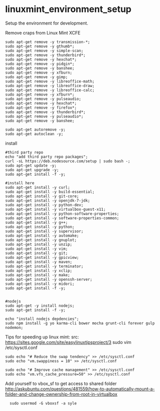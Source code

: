 linuxmint_environment_setup
===========================


Setup the environment for development.


Remove craps from Linux Mint XCFE
```
sudo apt-get remove -y transmission-*;
sudo apt-get remove -y gthumb*;
sudo apt-get remove -y simple-scan;
sudo apt-get remove -y thunderbird*;
sudo apt-get remove -y hexchat*;
sudo apt-get remove -y pidgin*;
sudo apt-get remove -y banshee;
sudo apt-get remove -y xfburn;
sudo apt-get remove -y gimp;
sudo apt-get remove -y libreoffice-math;
sudo apt-get remove -y libreoffice-draw;
sudo apt-get remove -y libreoffice-calc;
sudo apt-get remove -y xfburn*;
sudo apt-get remove -y pulseaudio;
sudo apt-get remove -y hexchat*;
sudo apt-get remove -y firefox*;
sudo apt-get remove -y thunderbird*;
sudo apt-get remove -y pulseaudio*;
sudo apt-get remove -y banshee;

sudo apt-get autoremove -y;
sudo apt-get autoclean -y;
```


install
```
#third party repo
echo "add third party repo packages";
curl -sL https://deb.nodesource.com/setup | sudo bash -;
sudo apt-get update -y;
sudo apt-get upgrade -y;
sudo apt-get install -f -y;

#install here
sudo apt-get install -y curl; 
sudo apt-get install -y build-essential;
sudo apt-get install -y git-core;
sudo apt-get install -y openjdk-7-jdk;
sudo apt-get install -y python-dev;
sudo apt-get install -y virtualbox-guest-x11;
sudo apt-get install -y python-software-properties;
sudo apt-get install -y software-properties-common;
sudo apt-get install -y g++;
sudo apt-get install -y python;
sudo apt-get install -y supervisor;
sudo apt-get install -y automake;
sudo apt-get install -y gnuplot;
sudo apt-get install -y unzip;
sudo apt-get install -y vim;
sudo apt-get install -y git;
sudo apt-get install -y gpicview;
sudo apt-get install -y maven;
sudo apt-get install -y terminator;
sudo apt-get install -y xclip;
sudo apt-get install -y make;
sudo apt-get install -y openssh-server;
sudo apt-get install -y midori;
sudo apt-get install -f -y;


#nodejs
sudo apt-get -y install nodejs;
sudo apt-get install -f -y;

echo "install nodejs depdencies";
sudo npm install -g yo karma-cli bower mocha grunt-cli forever gulp nodemon;
```


Tips for speeding up linux mint:
src: https://sites.google.com/site/easylinuxtipsproject/3
sudo vim /etc/sysctl.conf
```
sudo echo "# Reduce the swap tendency" >> /etc/sysctl.conf
sudo echo "vm.swappiness = 10" >> /etc/sysctl.conf

sudo echo "# Improve cache management" >> /etc/sysctl.conf
sudo echo "vm.vfs_cache_pressure=50" >> /etc/sysctl.conf
```


Add yourself to vbox_sf to get access to shared folder
http://askubuntu.com/questions/481559/how-to-automatically-mount-a-folder-and-change-ownership-from-root-in-virtualbox
```
  sudo usermod -G vboxsf -a syle
```
